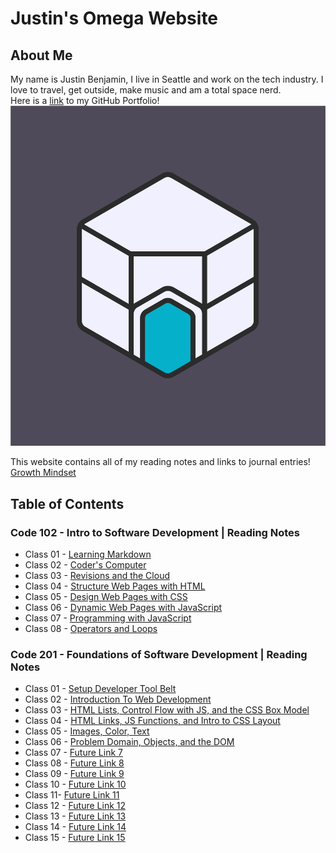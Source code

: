# Justin's Omega Website

## About Me
My name is Justin Benjamin, I live in Seattle and work on the tech industry. I love to travel, get outside, make music and am a total space nerd.  
Here is a [link](https://github.com/snowdnsound) to my GitHub Portfolio!
![This is my band logo](HexCave_StandardColors_sv.png)

This website contains all of my reading notes and links to journal entries!  
[Growth Mindset](https://snowdnsound.github.io/reading-notes/growth-mindset)  

## **Table of Contents**

### **Code 102 - Intro to Software Development | Reading Notes**

* Class 01 - [Learning Markdown](https://snowdnsound.github.io/reading-notes/102/markdown-notes)
* Class 02 - [Coder's Computer](https://snowdnsound.github.io/reading-notes/102/coders-computer)
* Class 03 - [Revisions and the Cloud](https://snowdnsound.github.io/reading-notes/102/revisions-and-the-cloud)
* Class 04 - [Structure Web Pages with HTML](https://snowdnsound.github.io/reading-notes/102/structure-webpages-with-html)
* Class 05 - [Design Web Pages with CSS](https://snowdnsound.github.io/reading-notes/102/design-webpages-with-css)
* Class 06 - [Dynamic Web Pages with JavaScript](https://snowdnsound.github.io/reading-notes/102/dynamic-webpages-with-javascript)
* Class 07 - [Programming with JavaScript](https://snowdnsound.github.io/reading-notes/102/programming-with-javascript)
* Class 08 - [Operators and Loops](https://snowdnsound.github.io/reading-notes/102/operators-and-loops)

### **Code 201 - Foundations of Software Development | Reading Notes**

* Class 01 - [Setup Developer Tool Belt](https://snowdnsound.github.io/reading-notes/201/file1)
* Class 02 - [Introduction To Web Development](https://snowdnsound.github.io/reading-notes/201/file2)
* Class 03 - [HTML Lists, Control Flow with JS, and the CSS Box Model](https://snowdnsound.github.io/reading-notes/201/file3)
* Class 04 - [HTML Links, JS Functions, and Intro to CSS Layout](https://snowdnsound.github.io/reading-notes/201/file4)
* Class 05 - [Images, Color, Text](https://snowdnsound.github.io/reading-notes/201/file5)
* Class 06 - [Problem Domain, Objects, and the DOM](https://snowdnsound.github.io/reading-notes/201/file6)
* Class 07 - [Future Link 7](https://snowdnsound.github.io/reading-notes/201/file7)
* Class 08 - [Future Link 8](https://snowdnsound.github.io/reading-notes/201/file8)
* Class 09 - [Future Link 9](https://snowdnsound.github.io/reading-notes/201/file9)
* Class 10 - [Future Link 10](https://snowdnsound.github.io/reading-notes/201/file10)
* Class 11- [Future Link 11](https://snowdnsound.github.io/reading-notes/201/file11)
* Class 12 - [Future Link 12](https://snowdnsound.github.io/reading-notes/201/file12)
* Class 13 - [Future Link 13](https://snowdnsound.github.io/reading-notes/201/file13)
* Class 14 - [Future Link 14](https://snowdnsound.github.io/reading-notes/201/file14)
* Class 15 - [Future Link 15](https://snowdnsound.github.io/reading-notes/201/file15)
